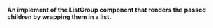#### An implement of the ListGroup component that renders the passed children by wrapping them in a list.
